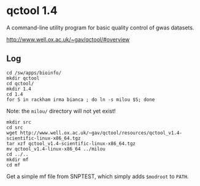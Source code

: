 qctool 1.4
==========

A command-line utility program for basic quality control of gwas datasets.

<http://www.well.ox.ac.uk/~gav/qctool/#overview>


Log
---

    cd /sw/apps/bioinfo/
    mkdir qctool
    cd qctool/
    mkdir 1.4
    cd 1.4
    for S in rackham irma bianca ; do ln -s milou $S; done

Note: the `milou/` directory will not yet exist!

    mkdir src
    cd src
    wget http://www.well.ox.ac.uk/~gav/qctool/resources/qctool_v1.4-scientific-linux-x86_64.tgz
    tar xzf qctool_v1.4-scientific-linux-x86_64.tgz 
    mv qctool_v1.4-linux-x86_64 ../milou
    cd ../..
    mkdir mf
    cd mf

Get a simple mf file from SNPTEST, which simply adds `$modroot` to `PATH`.

